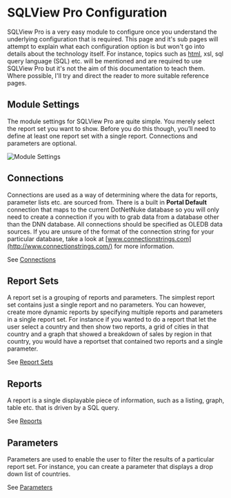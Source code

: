 # SQLView Pro Configuration 

SQLView Pro is a very easy module to configure once you understand the
underlying configuration that is required. This page and it's sub pages
will attempt to explain what each configuration option is but won't go
into details about the technology itself. For instance, topics such as
[html](http://en.wikipedia.org/wiki/Html), xsl, sql query language
(SQL) etc. will be mentioned and are required to use SQLView Pro but
it's not the aim of this documentation to teach them. Where possible,
I'll try and direct the reader to more suitable reference pages.

Module Settings
---------------

The module settings for SQLView Pro are quite simple. You merely select
the report set you want to show. Before you do this though, you’ll need
to define at least one report set with a single report. Connections and
parameters are optional.

![Module Settings](/images/sqlviewpro/ModuleSettings.png)

Connections
-----------

Connections are used as a way of determining where the data for reports,
parameter lists etc. are sourced from. There is a built in **Portal
Default** connection that maps to the current DotNetNuke database so you
will only need to create a connection if you with to grab data from a
database other than the DNN database. All connections should be
specified as OLEDB data sources. If you are unsure of the format of the
connection string for your particular database, take a look at
[www.connectionstrings.com](http://www.connectionstrings.com/) for
more information.

See [Connections](Connections)

Report Sets
-----------

A report set is a grouping of reports and parameters. The simplest
report set contains just a single report and no parameters. You can
however, create more dynamic reports by specifying multiple reports and
parameters in a single report set. For instance if you wanted to do a
report that let the user select a country and then show two reports, a
grid of cities in that country and a graph that showed a breakdown of
sales by region in that country, you would have a reportset that
contained two reports and a single parameter.

See [Report Sets](ReportSets)

Reports
-------

A report is a single displayable piece of information, such as a
listing, graph, table etc. that is driven by a SQL query.

See [Reports](Reports)

Parameters
----------

Parameters are used to enable the user to filter the results of a
particular report set. For instance, you can create a parameter that
displays a drop down list of countries.

See [Parameters](Parameters)
